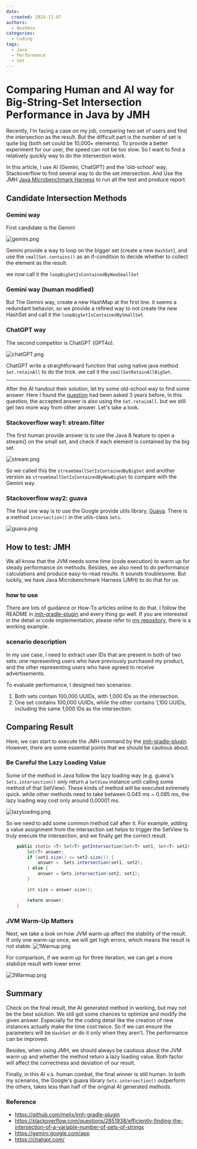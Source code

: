 ```yaml
---
date:
  created: 2024-11-07
authors:
  - NoahHsu
categories:
  - Coding
tags:
  - Java
  - Performance
  - Set
---
```

# Comparing Human and AI way for Big-String-Set Intersection Performance in Java by JMH

Recently, I'm facing a case on my job, comparing two set of users and find the intersection as the result. But the difficult part is the number of set is quite big (both set could be 10,000+ elements). To provide a better experiment for our user, the speed can not be too slow. So I want to find a relatively quickly way to do the intersection work. 

In this article, I use AI (Gemini, ChatGPT) and the 'old-school' way, Stackoverflow to find several way to do the set intersection. And Use the JMH [Java Microbenchmark Harness](https://github.com/openjdk/jmh) to run all the test and produce report.

## Candidate Intersection Methods

### Gemini way

First candidate is the Gemini 

![gemini.png](resources/BigSetIntersec/gemini.png)

Gemini provide a way to loop on the bigger set (create a new `HashSet`), and use the `smallSet.contains()` as an if-condition to decide whether to collect the element as the result.

we now call it the `loopBigSetIsContainedByNewSmallSet`

### Gemini way (human modified)

But The Gemini way, create a new HashMap at the first line. it seems a redundant behavior, so we provide a refined way to not create the new HashSet and call it the `loopBigSetIsContainedBySmallSet`.

### ChatGPT way

The second competitor is ChatGPT (GPT4o).

![chatGPT.png](resources/BigSetIntersec/chatGPT.png)

ChatGPT write a straightforward function that using native java method `Set.retainAll` to do the trick. we call it the `smallSetRetainAllBigSet`.

---

After the AI handout their solution, let try some old-school way to find some answer. Here I found the [question](https://stackoverflow.com/questions/2851938/efficiently-finding-the-intersection-of-a-variable-number-of-sets-of-strings) had been asked 3 years before, In this question, the accepted answer is also using the `Set.retainAll`. but we still get two more way from other answer. Let's take a look.

### Stackoverflow way1: stream.filter

The first human provide answer is to use the Java 8 feature to open a stream() on the small set, and check if each element is contained by the big set 

![stream.png](resources/BigSetIntersec/stream.png)

So we called this the `streamSmallSetIsContainedByBigSet` and another version as `streamSmallSetIsContainedByNewBigSet` to compare with the Gemini way.

### Stackoverflow way2: guava

The final one way is to use the Google provide utils library, [Guava](https://github.com/google/guava). There is a method `intersection()` in the utils-class `Sets`. 

![guava.png](resources/BigSetIntersec/guava.png)

## How to test: JMH

We all know that the JVM needs some time (code execution) to warm up for steady performance on methods. Besides, we also need to do performance calculations and produce easy-to-read results. It sounds troublesome. But luckily, we have Java Microbenchmark Harness (JMH) to do that for us.

### how to use

There are lots of guidance or How-To articles online to do that. I follow the README in [jmh-gradle-plugin](https://github.com/melix/jmh-gradle-plugin) and every thing go well. If you are interested in the detail or code implementation, please refer to [my repository](https://github.com/NoahHsu/performance-benchmark/tree/main/src/jmh/java/org/example/bigset/intersacation), there is a working example.

### scenario description

In my use case, I need to extract user IDs that are present in both of two sets: one representing users who have previously purchased my product, and the other representing users who have agreed to receive advertisements.

To evaluate performance, I designed two scenarios:

1. Both sets contain 100,000 UUIDs, with 1,000 IDs as the intersection.
2. One set contains 100,000 UUIDs, while the other contains 1,100 UUIDs, including the same 1,000 IDs as the intersection. 

## Comparing Result

Here, we can start to execute the JMH command by the [jmh-gradle-plugin](https://github.com/melix/jmh-gradle-plugin). However, there are some essential points that we should be cautious about.

### Be Careful the Lazy Loading Value

Some of the method in Java follow the lazy loading way (e.g. guava's `Sets.intersection()` only return a `SetView` instance until calling some method of that SetView). These kinds of method will be executed extremely quick. while other methods need to take between 0.045 ms ~ 0.085 ms, the lazy loading way cost only around 0.00001 ms.

![lazyloading.png](resources/BigSetIntersec/lazyloading.png)

So we need to add some common method call after it. For example, adding a value assignment from the intersection set helps to trigger the SetView to truly execute the intersection, and we finally get the correct result.

```java
    public static <T> Set<T> getIntersection(Set<T> set1, Set<T> set2) {
        Set<T> answer;
        if (set1.size() <= set2.size()) {
            answer =  Sets.intersection(set1, set2);
        } else {
            answer = Sets.intersection(set2, set1);
        }

        int size = answer.size();

        return answer;
    }
```

### JVM Warm-Up Matters

Next, we take a look on how JVM warm up affect the stability of the result. If only one warm-up once, we will get high errors, which means the result is not stable.
![1Warnup.png](resources/BigSetIntersec/1Warmup.png)

For comparison, if we warm up for three iteration, we can get a more stabilize result with lower error.

![3Warmup.png](resources/BigSetIntersec/3Warmup.png)

## Summary

Check on the final result, the AI generated method in working, but may not be the best solution. We still got some chances to optimize and modify the given answer. Especially for the coding detail like the creation of new instances actually make the time cost twice. So if we can ensure the parameters will be `HashSet` or do it only when they aren't. The performance can be improved. 

Besides, when using JMH, we should always be cautious about the JVM warm up and whether the method return a lazy loading value. Both factor will affect the correctness and deviation of our result.

Finally, in this AI v.s. human combat, the final winner is still human. In both my scenarios, the Google's guava library `Sets.intersection()` outperform the others, takes less than half of the original AI generated methods. 

### Reference

- https://github.com/melix/jmh-gradle-plugin
- https://stackoverflow.com/questions/2851938/efficiently-finding-the-intersection-of-a-variable-number-of-sets-of-strings
- https://gemini.google.com/app
- https://chatgpt.com/